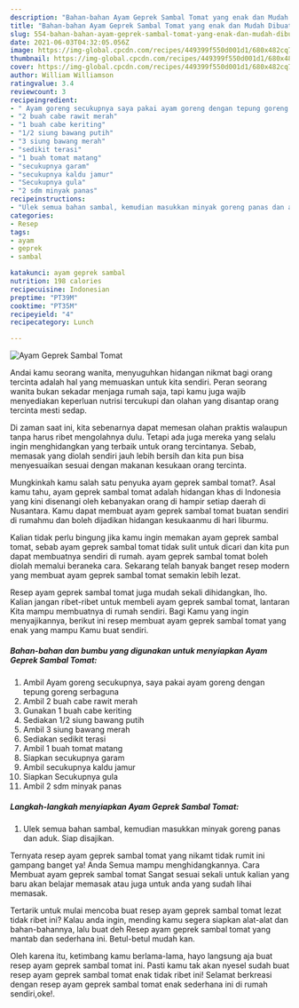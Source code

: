 ```yaml
---
description: "Bahan-bahan Ayam Geprek Sambal Tomat yang enak dan Mudah Dibuat"
title: "Bahan-bahan Ayam Geprek Sambal Tomat yang enak dan Mudah Dibuat"
slug: 554-bahan-bahan-ayam-geprek-sambal-tomat-yang-enak-dan-mudah-dibuat
date: 2021-06-03T04:32:05.056Z
image: https://img-global.cpcdn.com/recipes/449399f550d001d1/680x482cq70/ayam-geprek-sambal-tomat-foto-resep-utama.jpg
thumbnail: https://img-global.cpcdn.com/recipes/449399f550d001d1/680x482cq70/ayam-geprek-sambal-tomat-foto-resep-utama.jpg
cover: https://img-global.cpcdn.com/recipes/449399f550d001d1/680x482cq70/ayam-geprek-sambal-tomat-foto-resep-utama.jpg
author: William Williamson
ratingvalue: 3.4
reviewcount: 3
recipeingredient:
- " Ayam goreng secukupnya saya pakai ayam goreng dengan tepung goreng serbaguna"
- "2 buah cabe rawit merah"
- "1 buah cabe keriting"
- "1/2 siung bawang putih"
- "3 siung bawang merah"
- "sedikit terasi"
- "1 buah tomat matang"
- "secukupnya garam"
- "secukupnya kaldu jamur"
- "Secukupnya gula"
- "2 sdm minyak panas"
recipeinstructions:
- "Ulek semua bahan sambal, kemudian masukkan minyak goreng panas dan aduk. Siap disajikan."
categories:
- Resep
tags:
- ayam
- geprek
- sambal

katakunci: ayam geprek sambal 
nutrition: 198 calories
recipecuisine: Indonesian
preptime: "PT39M"
cooktime: "PT35M"
recipeyield: "4"
recipecategory: Lunch

---
```



![Ayam Geprek Sambal Tomat](https://img-global.cpcdn.com/recipes/449399f550d001d1/680x482cq70/ayam-geprek-sambal-tomat-foto-resep-utama.jpg)

Andai kamu seorang wanita, menyuguhkan hidangan nikmat bagi orang tercinta adalah hal yang memuaskan untuk kita sendiri. Peran seorang  wanita bukan sekadar menjaga rumah saja, tapi kamu juga wajib menyediakan keperluan nutrisi tercukupi dan olahan yang disantap orang tercinta mesti sedap.

Di zaman  saat ini, kita sebenarnya dapat memesan olahan praktis walaupun tanpa harus ribet mengolahnya dulu. Tetapi ada juga mereka yang selalu ingin menghidangkan yang terbaik untuk orang tercintanya. Sebab, memasak yang diolah sendiri jauh lebih bersih dan kita pun bisa menyesuaikan sesuai dengan makanan kesukaan orang tercinta. 



Mungkinkah kamu salah satu penyuka ayam geprek sambal tomat?. Asal kamu tahu, ayam geprek sambal tomat adalah hidangan khas di Indonesia yang kini disenangi oleh kebanyakan orang di hampir setiap daerah di Nusantara. Kamu dapat membuat ayam geprek sambal tomat buatan sendiri di rumahmu dan boleh dijadikan hidangan kesukaanmu di hari liburmu.

Kalian tidak perlu bingung jika kamu ingin memakan ayam geprek sambal tomat, sebab ayam geprek sambal tomat tidak sulit untuk dicari dan kita pun dapat membuatnya sendiri di rumah. ayam geprek sambal tomat boleh diolah memalui beraneka cara. Sekarang telah banyak banget resep modern yang membuat ayam geprek sambal tomat semakin lebih lezat.

Resep ayam geprek sambal tomat juga mudah sekali dihidangkan, lho. Kalian jangan ribet-ribet untuk membeli ayam geprek sambal tomat, lantaran Kita mampu membuatnya di rumah sendiri. Bagi Kamu yang ingin menyajikannya, berikut ini resep membuat ayam geprek sambal tomat yang enak yang mampu Kamu buat sendiri.

<!--inarticleads1-->

##### Bahan-bahan dan bumbu yang digunakan untuk menyiapkan Ayam Geprek Sambal Tomat:

1. Ambil  Ayam goreng secukupnya, saya pakai ayam goreng dengan tepung goreng serbaguna
1. Ambil 2 buah cabe rawit merah
1. Gunakan 1 buah cabe keriting
1. Sediakan 1/2 siung bawang putih
1. Ambil 3 siung bawang merah
1. Sediakan sedikit terasi
1. Ambil 1 buah tomat matang
1. Siapkan secukupnya garam
1. Ambil secukupnya kaldu jamur
1. Siapkan Secukupnya gula
1. Ambil 2 sdm minyak panas




<!--inarticleads2-->

##### Langkah-langkah menyiapkan Ayam Geprek Sambal Tomat:

1. Ulek semua bahan sambal, kemudian masukkan minyak goreng panas dan aduk. Siap disajikan.




Ternyata resep ayam geprek sambal tomat yang nikamt tidak rumit ini gampang banget ya! Anda Semua mampu menghidangkannya. Cara Membuat ayam geprek sambal tomat Sangat sesuai sekali untuk kalian yang baru akan belajar memasak atau juga untuk anda yang sudah lihai memasak.

Tertarik untuk mulai mencoba buat resep ayam geprek sambal tomat lezat tidak ribet ini? Kalau anda ingin, mending kamu segera siapkan alat-alat dan bahan-bahannya, lalu buat deh Resep ayam geprek sambal tomat yang mantab dan sederhana ini. Betul-betul mudah kan. 

Oleh karena itu, ketimbang kamu berlama-lama, hayo langsung aja buat resep ayam geprek sambal tomat ini. Pasti kamu tak akan nyesel sudah buat resep ayam geprek sambal tomat enak tidak ribet ini! Selamat berkreasi dengan resep ayam geprek sambal tomat enak sederhana ini di rumah sendiri,oke!.

